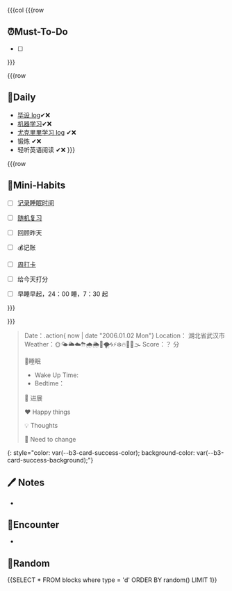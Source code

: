 

{{{col
{{{row
## ⏰Must-To-Do
* [ ] 


}}}


{{{row
## 📅Daily
* [毕设 log](siyuan://blocks/20210919001311-p1k7szh)✔❌
* [机器学习](siyuan://blocks/20211209095617-lyf3j1n)✔❌
* [尤克里里学习 log](siyuan://blocks/20211106124402-1wwcpb9) ✔❌
* 锻炼 ✔❌
* 轻听英语阅读 ✔❌
}}}


{{{row
## 🐣Mini-Habits
* [ ] [记录睡眠时间](siyuan://blocks/20210827100508-3mkmbeu)
* [ ] [随机复习](siyuan://blocks/20210722172300-eiqyduh)
* [ ] 回顾昨天
* [ ] 💰记账
* [ ] [周打卡](siyuan://blocks/20210830231007-w7cvvku)
* [ ] 给今天打分
* [ ] 早睡早起，24：00 睡，7：30 起


}}}


}}}

> Date：.action{ now | date "2006.01.02 Mon"}
> Location： 湖北省武汉市
> Weather：🌞🌤🌥☁️⛈🌧🌦🌈🌪🌀⚡❄️🔥🥶🌊🌫 
> Score：？ 分
> 
> 🛌睡眠
> * Wake Up Time: 
> * Bedtime：
> 
> 💪 进展
> 
> ❤ Happy things
> 
> 💡 Thoughts
> 
> 🧠 Need to change
> 
{: style="color: var(--b3-card-success-color); background-color: var(--b3-card-success-background);"}

## 🖊 Notes
* 

## 📮Encounter
* 


## 🎲Random

{{SELECT * FROM blocks where type = 'd' ORDER BY random() LIMIT 1}}